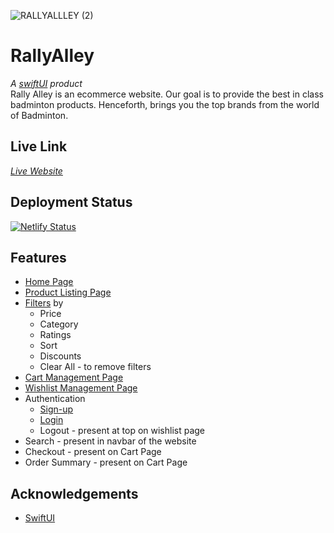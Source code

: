 ![RALLYALLLEY (2)](https://user-images.githubusercontent.com/61417822/154975667-58459d4f-9c47-404e-b77c-9e2b9f439a3c.png)


# RallyAlley
*A [swiftUI](https://swift-uiv1.netlify.app/) product*  
Rally Alley is an ecommerce website. 
Our goal is to provide the best in class badminton products.
Henceforth, brings you the top brands from the world of Badminton.


## Live Link
 *[Live Website](https://rallyalley.netlify.app/)*
 
## Deployment Status
 [![Netlify Status](https://api.netlify.com/api/v1/badges/7b36e178-fb6e-4c9d-abc7-4b39247a3c65/deploy-status)](https://rally-alley.netlify.app/)


## Features

- [Home Page](https://rallyalley.netlify.app/home)
- [Product Listing Page](https://rallyalley.netlify.app/products)
- [Filters](https://rallyalley.netlify.app/products) by
  - Price
  - Category
  - Ratings
  - Sort
  - Discounts 
  - Clear All - to remove filters
- [Cart Management Page](https://rallyalley.netlify.app/products)
- [Wishlist Management Page](https://rallyalley.netlify.app/wishlist)
- Authentication
  - [Sign-up](https://rallyalley.netlify.app/signup)
  - [Login](https://rallyalley.netlify.app/login)
  - Logout - present at top on wishlist page
- Search - present in navbar of the website
- Checkout - present on Cart Page
- Order Summary - present on Cart Page


## Acknowledgements

 - [SwiftUI](https://swift-uiv1.netlify.app/)
